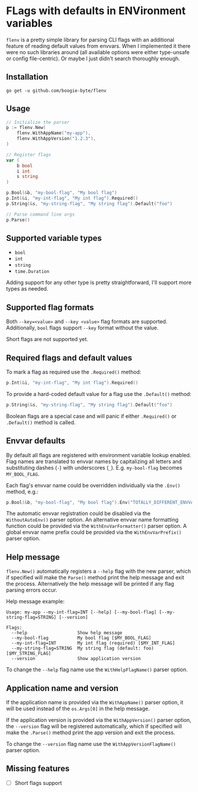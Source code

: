 # FLags with defaults in ENVironment variables

`flenv` is a pretty simple library for parsing CLI flags with an additional feature of reading default values from envvars. When I implemented it there were no such libraries around (all available options were either type-unsafe or config file-centric). Or maybe I just didn't search thoroughly enough.

## Installation

```
go get -u github.com/boogie-byte/flenv
```

## Usage

```go
// Initialize the parser
p := flenv.New(
    flenv.WithAppName("my-app"),
    flenv.WithAppVersion("1.2.3"),
)

// Register flags
var (
    b bool
    i int
    s string
)

p.Bool(&b, "my-bool-flag", "My bool flag")
p.Int(&i, "my-int-flag", "My int flag").Required()
p.String(&s, "my-string-flag", "My string flag").Default("foo")

// Parse command line args
p.Parse()
```

## Supported variable types
* `bool`
* `int`
* `string`
* `time.Duration`

Adding support for any other type is pretty straightforward, I'll support more types as needed.

## Supported flag formats
Both `--key=<value>` and `--key <value>` flag formats are supported. Additionally, `bool` flags support `--key` format without the value.

Short flags are not supported yet.

## Required flags and default values
To mark a flag as required use the `.Required()` method:
```go
p.Int(&i, "my-int-flag", "My int flag").Required()
```

To provide a hard-coded default value for a flag use the `.Default()` method:
```go
p.String(&s, "my-string-flag", "My string flag").Default("foo")
```

Boolean flags are a special case and will panic if either `.Required()` or `.Default()` method is called.

## Envvar defaults
By default all flags are registered with environment variable lookup enabled. Flag names are translated to envvar names by capitalizing all letters and substituting dashes (`-`) with underscores (`_`). E.g. `my-bool-flag` becomes `MY_BOOL_FLAG`.

Each flag's envvar name could be overridden individually via the `.Env()` method, e.g.:
```go
p.Bool(&b, "my-bool-flag", "My bool flag").Env("TOTALLY_DIFFERENT_ENVVAR")
```

The automatic envvar registration could be disabled via the `WithoutAutoEnv()` parser option. An alternative envvar name formatting function could be provided via the `WithEnvVarFormatter()` parser option. A global envvar name prefix could be provided via the `WithEnvVarPrefix()` parser option.

## Help message
`flenv.New()` automatically registers a `--help` flag with the new parser, which if specified will make the `Parse()` method print the help message and exit the process. Alternatively the help message will be printed if any flag parsing errors occur.

Help message example:
```
Usage: my-app --my-int-flag=INT [--help] [--my-bool-flag] [--my-string-flag=STRING] [--version]

Flags:
  --help                   Show help message
  --my-bool-flag           My bool flag [$MY_BOOL_FLAG]
  --my-int-flag=INT        My int flag (required) [$MY_INT_FLAG]
  --my-string-flag=STRING  My string flag (default: foo) [$MY_STRING_FLAG]
  --version                Show application version
```

To change the `--help` flag name use the `WithHelpFlagName()` parser option.

## Application name and version
If the application name is provided via the `WithAppName()` parser option, it will be used instead of the `os.Args[0]` in the help message.

If the application version is provided via the `WithAppVersion()` parser option, the `--version` flag will be registered automatically, which if specified will make the `.Parse()` method print the app version and exit the process.

To change the `--version` flag name use the `WithAppVersionFlagName()` parser option.

## Missing features
- [ ] Short flags support
